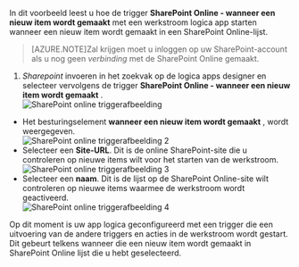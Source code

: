 In dit voorbeeld leest u hoe de trigger **SharePoint Online - wanneer een nieuw item wordt gemaakt** met een werkstroom logica app starten wanneer een nieuw item wordt gemaakt in een SharePoint Online-lijst.

>[AZURE.NOTE]Zal krijgen moet u inloggen op uw SharePoint-account als u nog geen *verbinding* met de SharePoint Online gemaakt.  

1. *Sharepoint* invoeren in het zoekvak op de logica apps designer en selecteer vervolgens de trigger **SharePoint Online - wanneer een nieuw item wordt gemaakt** .  
![SharePoint online triggerafbeelding](./media/connectors-create-api-sharepointonline/trigger-1.png)  
- Het besturingselement **wanneer een nieuw item wordt gemaakt** , wordt weergegeven.  
![SharePoint online triggerafbeelding 2](./media/connectors-create-api-sharepointonline/trigger-2.png)   
- Selecteer een **Site-URL**. Dit is de online SharePoint-site die u controleren op nieuwe items wilt voor het starten van de werkstroom.  
![SharePoint online triggerafbeelding 3](./media/connectors-create-api-sharepointonline/trigger-3.png)   
- Selecteer een **naam**. Dit is de lijst op de SharePoint Online-site wilt controleren op nieuwe items waarmee de werkstroom wordt geactiveerd.  
![SharePoint online triggerafbeelding 4](./media/connectors-create-api-sharepointonline/trigger-4.png)   

Op dit moment is uw app logica geconfigureerd met een trigger die een uitvoering van de andere triggers en acties in de werkstroom wordt gestart. Dit gebeurt telkens wanneer die een nieuw item wordt gemaakt in SharePoint Online lijst die u hebt geselecteerd.  
